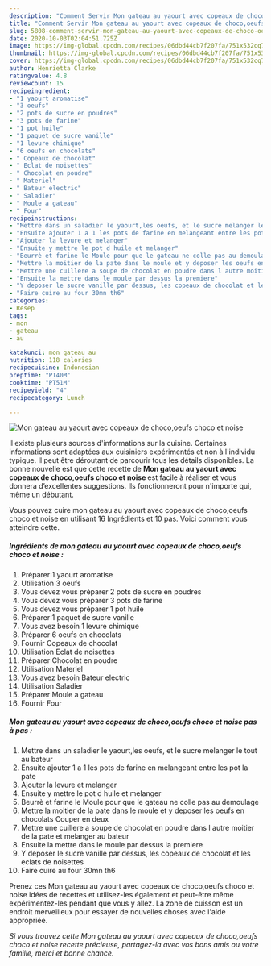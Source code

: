 ```yaml
---
description: "Comment Servir Mon gateau au yaourt avec copeaux de choco,oeufs choco et noise"
title: "Comment Servir Mon gateau au yaourt avec copeaux de choco,oeufs choco et noise"
slug: 5808-comment-servir-mon-gateau-au-yaourt-avec-copeaux-de-choco-oeufs-choco-et-noise
date: 2020-10-03T02:04:51.725Z
image: https://img-global.cpcdn.com/recipes/06dbd44cb7f207fa/751x532cq70/mon-gateau-au-yaourt-avec-copeaux-de-chocooeufs-choco-et-noise-photo-principale-de-la-recette.jpg
thumbnail: https://img-global.cpcdn.com/recipes/06dbd44cb7f207fa/751x532cq70/mon-gateau-au-yaourt-avec-copeaux-de-chocooeufs-choco-et-noise-photo-principale-de-la-recette.jpg
cover: https://img-global.cpcdn.com/recipes/06dbd44cb7f207fa/751x532cq70/mon-gateau-au-yaourt-avec-copeaux-de-chocooeufs-choco-et-noise-photo-principale-de-la-recette.jpg
author: Henrietta Clarke
ratingvalue: 4.8
reviewcount: 15
recipeingredient:
- "1 yaourt aromatise"
- "3 oeufs"
- "2 pots de sucre en poudres"
- "3 pots de farine"
- "1 pot huile"
- "1 paquet de sucre vanille"
- "1 levure chimique"
- "6 oeufs en chocolats"
- " Copeaux de chocolat"
- " Eclat de noisettes"
- " Chocolat en poudre"
- " Materiel"
- " Bateur electric"
- " Saladier"
- " Moule a gateau"
- " Four"
recipeinstructions:
- "Mettre dans un saladier le yaourt,les oeufs, et le sucre melanger le tout au bateur"
- "Ensuite ajouter 1 a 1 les pots de farine en melangeant entre les pot la pate"
- "Ajouter la levure et melanger"
- "Ensuite y mettre le pot d huile et melanger"
- "Beurrè et farine le Moule pour que le gateau ne colle pas au demoulage"
- "Mettre la moitier de la pate dans le moule et y deposer les oeufs en chocolats Couper en deux"
- "Mettre une cuillere a soupe de chocolat en poudre dans l autre moitier de la pate et melanger au bateur"
- "Ensuite la mettre dans le moule par dessus la premiere"
- "Y deposer le sucre vanille par dessus, les copeaux de chocolat et les eclats de noisettes"
- "Faire cuire au four 30mn th6"
categories:
- Resep
tags:
- mon
- gateau
- au

katakunci: mon gateau au 
nutrition: 118 calories
recipecuisine: Indonesian
preptime: "PT40M"
cooktime: "PT51M"
recipeyield: "4"
recipecategory: Lunch

---
```



![Mon gateau au yaourt avec copeaux de choco,oeufs choco et noise](https://img-global.cpcdn.com/recipes/06dbd44cb7f207fa/751x532cq70/mon-gateau-au-yaourt-avec-copeaux-de-chocooeufs-choco-et-noise-photo-principale-de-la-recette.jpg)

Il existe plusieurs sources d'informations sur la cuisine. Certaines informations sont adaptées aux cuisiniers expérimentés et non à l'individu typique. Il peut être déroutant de parcourir tous les détails disponibles. La bonne nouvelle est que cette recette de <strong> Mon gateau au yaourt avec copeaux de choco,oeufs choco et noise </strong> est facile à réaliser et vous donnera d’excellentes suggestions. Ils fonctionneront pour n'importe qui, même un débutant.

<!--inarticleads1-->

Vous pouvez cuire mon gateau au yaourt avec copeaux de choco,oeufs choco et noise en utilisant 16 Ingrédients et 10 pas. Voici comment vous atteindre cette.

##### Ingrédients de mon gateau au yaourt avec copeaux de choco,oeufs choco et noise :

1. Préparer 1 yaourt aromatise
1. Utilisation 3 oeufs
1. Vous devez vous préparer 2 pots de sucre en poudres
1. Vous devez vous préparer 3 pots de farine
1. Vous devez vous préparer 1 pot huile
1. Préparer 1 paquet de sucre vanille
1. Vous avez besoin 1 levure chimique
1. Préparer 6 oeufs en chocolats
1. Fournir  Copeaux de chocolat
1. Utilisation  Eclat de noisettes
1. Préparer  Chocolat en poudre
1. Utilisation  Materiel
1. Vous avez besoin  Bateur electric
1. Utilisation  Saladier
1. Préparer  Moule a gateau
1. Fournir  Four




<!--inarticleads2-->

##### Mon gateau au yaourt avec copeaux de choco,oeufs choco et noise pas à pas :

1. Mettre dans un saladier le yaourt,les oeufs, et le sucre melanger le tout au bateur
1. Ensuite ajouter 1 a 1 les pots de farine en melangeant entre les pot la pate
1. Ajouter la levure et melanger
1. Ensuite y mettre le pot d huile et melanger
1. Beurrè et farine le Moule pour que le gateau ne colle pas au demoulage
1. Mettre la moitier de la pate dans le moule et y deposer les oeufs en chocolats Couper en deux
1. Mettre une cuillere a soupe de chocolat en poudre dans l autre moitier de la pate et melanger au bateur
1. Ensuite la mettre dans le moule par dessus la premiere
1. Y deposer le sucre vanille par dessus, les copeaux de chocolat et les eclats de noisettes
1. Faire cuire au four 30mn th6




<!--inarticleads1-->

<p>
Prenez ces Mon gateau au yaourt avec copeaux de choco,oeufs choco et noise idées de recettes et utilisez-les également et peut-être même expérimentez-les pendant que vous y allez. La zone de cuisson est un endroit merveilleux pour essayer de nouvelles choses avec l'aide appropriée.
</p>

<p>
<i>Si vous trouvez cette Mon gateau au yaourt avec copeaux de choco,oeufs choco et noise recette précieuse, partagez-la avec vos bons amis ou votre famille, merci et bonne chance.</i>
</p>
